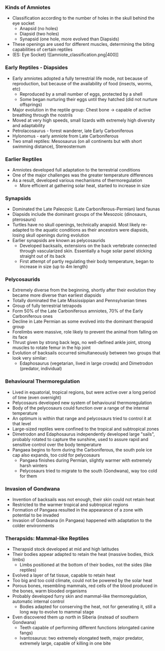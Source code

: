### Kinds of Amniotes
 - Classification according to the number of holes in the skull behind the eye socket
	 - Anapsid (no holes)
	 - Diapsid (two holes)
	 - Synapsid (one hole, more evolved than Diapsids)
 - These openings are used for different muscles, determining the biting capabilities of certain reptiles
 - (ES: Eye Socket)
![[amniote_classification.png|400]]

### Early Reptiles - Diapsides
 - Early amniotes adopted a fully terrestrial life mode, not because of reproduction, but because of the availability of food (insects, worms, etc)
	 - Reproduced by a small number of eggs, protected by a shell
	 - Some began nurturing their eggs until they hatched (did not nurture offsprings)
 - Major evolution in the reptile group: Chest bone -> capable of active breathing through the nostrils
 - Moved at very high speeds, small lizards with extremely high diversity and adaptability
 - Petrolacosaurus - forest wanderer, late Early Carboniferous
 - Hylonomus - early amniote from Late Carboniferous
 - Two small reptiles: Mesosaurus (on all continents but with short swimming distance), Stereosternum

### Earlier Reptiles
 - Amniotes developed full adaptation to the terrestrial conditions
 - One of the major challenges was the greater temperature differences
 - As a result, developed various mechanisms of thermoregulation
	 - More efficient at gathering solar heat, started to increase in size

### Synapsids
 - Dominated the Late Paleozoic (Late Carboniferous-Permian) land faunas
 - Diapsids include the dominant groups of the Mesozoic (dinosaurs, pterosaurs)
 - Turtles have no skull openings, technically anapsid. Most likely re-adapted to the aquatic conditions as their ancestors were diapsids, losing skull openings during evolution
 - Earlier synapsids are known as pelycosaurids
	 - Developed backsails, extensions on the back vertebrate connected through vascularized skin. Essentially a huge solar panel sticking straight out of its back
	 - First attempt of partly regulating their body temperature, began to increase in size (up to 4m length)

### Pelycosaurids
 - Extremely diverse from the beginning, shortly after their evolution they became more diverse than earliest diapsids
 - Totally dominated the Late Mississippian and Pennsylvanian times
 - Group of fully terrestrial tetrapods
 - Form 50% of the Late Carboniferous amniotes, 70% of the Early Carboniferous ones
 - Decline in Late Permian as some evolved into the dominant therapsid group
 - Forelimbs were massive, role likely to prevent the animal from falling on its face
 - Thrust given by strong back legs, no well-defined ankle joint, strong muscles to rotate femur in the hip joint
 - Evolution of backsails occurred simultaneously between two groups that look very similar:
	 - Edaphosaurus (vegetarian, lived in large crowds) and Dimetrodon (predator, individual)

### Behavioural Thermoregulation
 - Lived in equatorial, tropical regions, but were active over a long period of time (even overnight)
 - Pelycosaurs developed new system of behavioural thermoregulation
 - Body of the pelycosaurs could function over a range of the internal temperature
 - An optimum is within that range and pelycosaurs tried to control it at that level
 - Large-sized reptiles were confined to the tropical and subtropical zones
 - Dimetrodon and Edaphosaurus independently developed large "sails", probably rotated to capture the sunshine, used to assure rapid and sensitive control over the body temperature
 - Pangaea begins to form during the Carboniferous, the south pole ice cap also expands, too cold for pelycosaurs
	 - Pangaea finishes during Permian, slightly warmer with extremely harsh winters
	 - Pelycosaurs tried to migrate to the south (Gondwana), way too cold for them

### Invasion of Gondwana
 - Invention of backsails was not enough, their skin could not retain heat
 - Restricted to the warmer tropical and subtropical regions
 - Formation of Pangaea resulted in the appearance of a zone with potential to be invaded
 - Invasion of Gondwana (in Pangaea) happened with adaptation to the colder environments

### Therapsids: Mammal-like Reptiles
 - Therapsid stock developed at mid and high latitudes
 - Their bodies appear adapted to retain the heat (massive bodies, thick limbs)
	 - Limbs positioned at the bottom of their bodies, not the sides (like reptiles)
 - Evolved a layer of fat tissue, capable to retain heat
 - Too big and too cold climate, could not be powered by the solar heat
 - Porous bones, resembling mammals, red cells of the blood produced in the bones, warm blooded organisms
 - Probably developed furry skin and mammal-like thermoregulation, automatic internal control
	 - Bodies adapted for conserving the heat, not for generating it, still a long way to evolve to mammal stage
 - Even discovered them up north in Siberia (instead of southern Gondwana)
	 - Teeth capable of performing different functions (elongated canine fangs)
	 - Ivantosaurus: two extremely elongated teeth, major predator, extremely large, capable of killing in one bite
